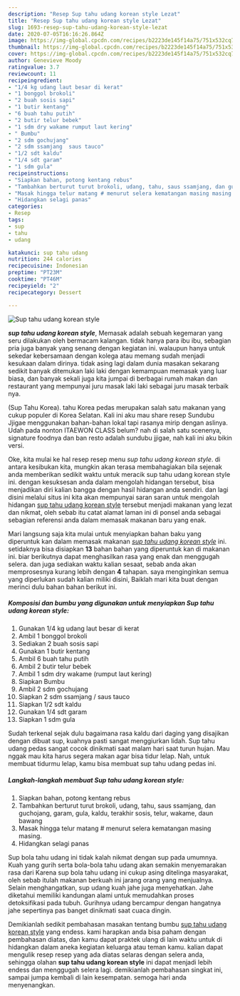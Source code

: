 ```yaml
---
description: "Resep Sup tahu udang korean style Lezat"
title: "Resep Sup tahu udang korean style Lezat"
slug: 1693-resep-sup-tahu-udang-korean-style-lezat
date: 2020-07-05T16:16:26.864Z
image: https://img-global.cpcdn.com/recipes/b2223de145f14a75/751x532cq70/sup-tahu-udang-korean-style-foto-resep-utama.jpg
thumbnail: https://img-global.cpcdn.com/recipes/b2223de145f14a75/751x532cq70/sup-tahu-udang-korean-style-foto-resep-utama.jpg
cover: https://img-global.cpcdn.com/recipes/b2223de145f14a75/751x532cq70/sup-tahu-udang-korean-style-foto-resep-utama.jpg
author: Genevieve Moody
ratingvalue: 3.7
reviewcount: 11
recipeingredient:
- "1/4 kg udang laut besar di kerat"
- "1 bonggol brokoli"
- "2 buah sosis sapi"
- "1 butir kentang"
- "6 buah tahu putih"
- "2 butir telur bebek"
- "1 sdm dry wakame rumput laut kering"
- " Bumbu"
- "2 sdm gochujang"
- "2 sdm ssamjang  saus tauco"
- "1/2 sdt kaldu"
- "1/4 sdt garam"
- "1 sdm gula"
recipeinstructions:
- "Siapkan bahan, potong kentang rebus"
- "Tambahkan berturut turut brokoli, udang, tahu, saus ssamjang, dan guchojang, garam, gula, kaldu, terakhir sosis, telur, wakame, daun bawang"
- "Masak hingga telur matang # menurut selera kematangan masing masing."
- "Hidangkan selagi panas"
categories:
- Resep
tags:
- sup
- tahu
- udang

katakunci: sup tahu udang 
nutrition: 244 calories
recipecuisine: Indonesian
preptime: "PT23M"
cooktime: "PT46M"
recipeyield: "2"
recipecategory: Dessert

---
```



![Sup tahu udang korean style](https://img-global.cpcdn.com/recipes/b2223de145f14a75/751x532cq70/sup-tahu-udang-korean-style-foto-resep-utama.jpg)

<b><i>sup tahu udang korean style</i></b>, Memasak adalah sebuah kegemaran yang seru dilakukan oleh bermacam kalangan. tidak hanya para ibu ibu, sebagian pria juga banyak yang senang dengan kegiatan ini. walaupun hanya untuk sekedar kebersamaan dengan kolega atau memang sudah menjadi kesukaan dalam dirinya. tidak asing lagi dalam dunia masakan sekarang sedikit banyak ditemukan laki laki dengan kemampuan memasak yang luar biasa, dan banyak sekali juga kita jumpai di berbagai rumah makan dan restaurant yang mempunyai juru masak laki laki sebagai juru masak terbaik nya.

(Sup Tahu Korea). tahu Korea pedas merupakan salah satu makanan yang cukup populer di Korea Selatan. Kali ini aku mau share resep Sundubu Jjigae menggunakan bahan-bahan lokal tapi rasanya mirip dengan aslinya. Udah pada nonton ITAEWON CLASS belum? nah di salah satu scenenya, signature foodnya dan ban resto adalah sundubu jjigae, nah kali ini aku bikin versi.

Oke, kita mulai ke hal resep resep menu <i>sup tahu udang korean style</i>. di antara kesibukan kita, mungkin akan terasa membahagiakan bila sejenak anda memberikan sedikit waktu untuk meracik sup tahu udang korean style ini. dengan kesuksesan anda dalam mengolah hidangan tersebut, bisa menjadikan diri kalian bangga dengan hasil hidangan anda sendiri. dan lagi disini melalui situs ini kita akan mempunyai saran saran untuk mengolah hidangan <u>sup tahu udang korean style</u> tersebut menjadi makanan yang lezat dan nikmat, oleh sebab itu catat alamat laman ini di ponsel anda sebagai sebagian referensi anda dalam memasak makanan baru yang enak.


Mari langsung saja kita mulai untuk menyiapkan bahan baku yang diperuntuk kan dalam memasak makanan <u><i>sup tahu udang korean style</i></u> ini. setidaknya bisa disiapkan <b>13</b> bahan bahan yang diperuntuk kan di makanan ini. biar berikutnya dapat menghasilkan rasa yang enak dan menggugah selera. dan juga sediakan waktu kalian sesaat, sebab anda akan memprosesnya kurang lebih dengan <b>4</b> tahapan. saya menginginkan semua yang diperlukan sudah kalian miliki disini, Baiklah mari kita buat dengan merinci dulu bahan bahan berikut ini.

<!--inarticleads1-->

##### Komposisi dan bumbu yang digunakan untuk menyiapkan Sup tahu udang korean style:

1. Gunakan 1/4 kg udang laut besar di kerat
1. Ambil 1 bonggol brokoli
1. Sediakan 2 buah sosis sapi
1. Gunakan 1 butir kentang
1. Ambil 6 buah tahu putih
1. Ambil 2 butir telur bebek
1. Ambil 1 sdm dry wakame (rumput laut kering)
1. Siapkan  Bumbu
1. Ambil 2 sdm gochujang
1. Siapkan 2 sdm ssamjang / saus tauco
1. Siapkan 1/2 sdt kaldu
1. Gunakan 1/4 sdt garam
1. Siapkan 1 sdm gula


Sudah terkenal sejak dulu bagaimana rasa kaldu dari daging yang disajikan dengan dibuat sup, kuahnya pasti sangat menggiurkan lidah. Sup tahu udang pedas sangat cocok dinikmati saat malam hari saat turun hujan. Mau nggak mau kita harus segera makan agar bisa tidur lelap. Nah, untuk membuat tidurmu lelap, kamu bisa membuat sup tahu udang pedas ini. 

<!--inarticleads2-->

##### Langkah-langkah membuat Sup tahu udang korean style:

1. Siapkan bahan, potong kentang rebus
1. Tambahkan berturut turut brokoli, udang, tahu, saus ssamjang, dan guchojang, garam, gula, kaldu, terakhir sosis, telur, wakame, daun bawang
1. Masak hingga telur matang # menurut selera kematangan masing masing.
1. Hidangkan selagi panas


Sup bola tahu udang ini tidak kalah nikmat dengan sup pada umumnya. Kuah yang gurih serta bola-bola tahu udang akan semakin menyemarakan rasa dari Karena sup bola tahu udang ini cukup asing ditelinga masyarakat, oleh sebab itulah makanan berkuah ini jarang orang yang menjualnya. Selain menghangatkan, sup udang kuah jahe juga menyehatkan. Jahe diketahui memiliki kandungan alami untuk memudahkan proses detoksifikasi pada tubuh. Gurihnya udang bercampur dengan hangatnya jahe sepertinya pas banget dinikmati saat cuaca dingin. 

Demikianlah sedikit pembahasan masakan tentang bumbu <u>sup tahu udang korean style</u> yang endess. kami harapkan anda bisa paham dengan pembahasan diatas, dan kamu dapat praktek ulang di lain waktu untuk di hidangkan dalam aneka kegiatan keluarga atau teman kamu. kalian dapat mengulik resep resep yang ada diatas selaras dengan selera anda, sehingga olahan <b>sup tahu udang korean style</b> ini dapat menjadi lebih endess dan menggugah selera lagi. demikianlah pembahasan singkat ini, sampai jumpa kembali di lain kesempatan. semoga hari anda menyenangkan.
